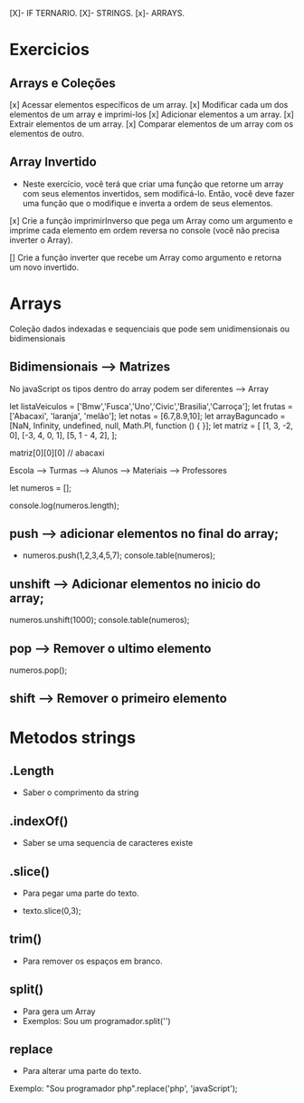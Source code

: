  [X]- IF TERNARIO.
 [X]- STRINGS. 
 [x]- ARRAYS. 

 # Exercicios 
 ## Arrays e Coleções
 [x] Acessar elementos específicos de um array.
 [x] Modificar cada um dos elementos de um array e imprimi-los
 [x] Adicionar elementos a um array.
 [x] Extrair elementos de um array.
 [x] Comparar elementos de um array com os elementos de outro.

 ## Array Invertido
- Neste exercício, você terá que criar uma função que retorne um array com seus elementos invertidos, sem modificá-lo. Então, você deve fazer uma função que o modifique e inverta a ordem de seus elementos.

[x] Crie a função imprimirInverso que pega um Array como um argumento e imprime cada elemento em ordem reversa no console (você não precisa inverter o Array).

[] Crie a função inverter que recebe um Array como argumento e retorna um novo invertido.

# Arrays
Coleção dados indexadas e sequenciais que pode sem unidimensionais ou bidimensionais

## Bidimensionais --> Matrizes

No javaScript os tipos dentro do array podem ser diferentes --> Array


let listaVeiculos = ['Bmw','Fusca','Uno','Civic','Brasilia','Carroça'];
let frutas = ['Abacaxi', 'laranja', 'melão'];
let notas = [6.7,8.9,10];
let arrayBaguncado = [NaN, Infinity, undefined, null, Math.PI, function () { }];
let matriz = [
    [1, 3, -2, 0],
    [-3, 4, 0, 1],
    [5, 1 - 4, 2],
];

matriz[0][0][0] // abacaxi

Escola --> Turmas --> Alunos --> Materiais --> Professores


let numeros = [];

console.log(numeros.length);

## push --> adicionar elementos no final do array;

- numeros.push(1,2,3,4,5,7);
console.table(numeros);

## unshift --> Adicionar elementos no inicio do array;

numeros.unshift(1000);
console.table(numeros);

## pop --> Remover o ultimo elemento
numeros.pop();

## shift --> Remover o primeiro elemento

# Metodos strings

## .Length
- Saber o comprimento da string

## .indexOf()
- Saber se uma sequencia de caracteres existe

## .slice()
- Para pegar uma parte do texto.

- texto.slice(0,3);

## trim()
- Para remover os espaços em branco.

## split()
- Para gera um Array
- Exemplos:
Sou um programador.split('')

## replace
- Para alterar uma parte do texto.

Exemplo: "Sou programador php".replace('php', 'javaScript');
